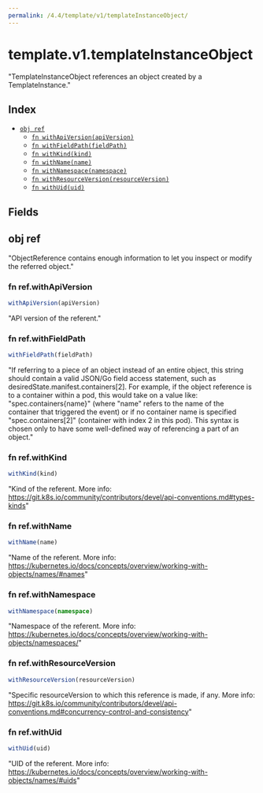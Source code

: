 ```yaml
---
permalink: /4.4/template/v1/templateInstanceObject/
---
```


# template.v1.templateInstanceObject

"TemplateInstanceObject references an object created by a TemplateInstance."

## Index

* [`obj ref`](#obj-ref)
  * [`fn withApiVersion(apiVersion)`](#fn-refwithapiversion)
  * [`fn withFieldPath(fieldPath)`](#fn-refwithfieldpath)
  * [`fn withKind(kind)`](#fn-refwithkind)
  * [`fn withName(name)`](#fn-refwithname)
  * [`fn withNamespace(namespace)`](#fn-refwithnamespace)
  * [`fn withResourceVersion(resourceVersion)`](#fn-refwithresourceversion)
  * [`fn withUid(uid)`](#fn-refwithuid)

## Fields

## obj ref

"ObjectReference contains enough information to let you inspect or modify the referred object."

### fn ref.withApiVersion

```ts
withApiVersion(apiVersion)
```

"API version of the referent."

### fn ref.withFieldPath

```ts
withFieldPath(fieldPath)
```

"If referring to a piece of an object instead of an entire object, this string should contain a valid JSON/Go field access statement, such as desiredState.manifest.containers[2]. For example, if the object reference is to a container within a pod, this would take on a value like: \"spec.containers{name}\" (where \"name\" refers to the name of the container that triggered the event) or if no container name is specified \"spec.containers[2]\" (container with index 2 in this pod). This syntax is chosen only to have some well-defined way of referencing a part of an object."

### fn ref.withKind

```ts
withKind(kind)
```

"Kind of the referent. More info: https://git.k8s.io/community/contributors/devel/api-conventions.md#types-kinds"

### fn ref.withName

```ts
withName(name)
```

"Name of the referent. More info: https://kubernetes.io/docs/concepts/overview/working-with-objects/names/#names"

### fn ref.withNamespace

```ts
withNamespace(namespace)
```

"Namespace of the referent. More info: https://kubernetes.io/docs/concepts/overview/working-with-objects/namespaces/"

### fn ref.withResourceVersion

```ts
withResourceVersion(resourceVersion)
```

"Specific resourceVersion to which this reference is made, if any. More info: https://git.k8s.io/community/contributors/devel/api-conventions.md#concurrency-control-and-consistency"

### fn ref.withUid

```ts
withUid(uid)
```

"UID of the referent. More info: https://kubernetes.io/docs/concepts/overview/working-with-objects/names/#uids"